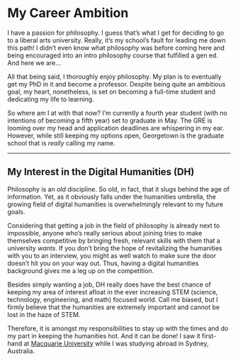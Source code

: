 # My Career Ambition 
I have a passion for philosophy. I guess that’s what I get for deciding to go to a liberal arts university. Really, it’s my school’s fault for leading me down this path! I didn’t even know what philosophy was before coming here and being encouraged into an intro philosophy course that fulfilled a gen ed. And here we are… 

All that being said, I thoroughly enjoy philosophy. My plan is to eventually get my PhD in it and become a professor. Despite being quite an ambitious goal, my heart, nonetheless, is set on becoming a full-time student and dedicating my life to learning. 

So where am I at with that now? I’m currently a fourth year student (with no intentions of becoming a fifth year) set to graduate in May. The GRE is looming over my head and application deadlines are whispering in my ear. However, while still keeping my options open, Georgetown is the graduate school that is _really_ calling my name. 

---

## My Interest in the Digital Humanities (DH)
Philosophy is an _old_ discipline. So old, in fact, that it slugs behind the age of information. Yet, as it obviously falls under the humanities umbrella, the growing field of digital humanities is overwhelmingly relevant to my future goals. 

Considering that getting a job in the field of philosophy is already next to impossible, anyone who’s really serious about joining tries to make themselves competitive by bringing fresh, relevant skills with them that a university _wants_. If you don’t bring the hope of revitalizing the humanities with you to an interview, you might as well watch to make sure the door doesn’t hit you on your way out. Thus, having a digital humanities background gives me a leg up on the competition. 

Besides simply wanting a job, DH really does have the best chance of keeping my area of interest afloat in the ever increasing STEM (science, technology, engineering, and math) focused world. Call me biased, but I firmly believe that the humanities are extremely important and cannot be lost in the haze of STEM. 

Therefore, it is amongst my responsibilities to stay up with the times and do my part in keeping the humanities hot. And it can be done! I saw it first-hand at [Macquarie University](https://www.mq.edu.au/faculty-of-arts/departments-and-schools/department-of-philosophy) while I was studying abroad in Sydney, Australia. 
